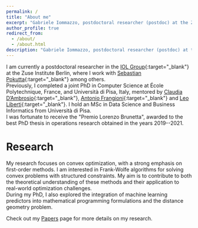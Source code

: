 ```yaml
---
permalink: /
title: "About me"
excerpt: "Gabriele Iommazzo, postdoctoral researcher (postdoc) at the Zuse Institute Berlin (ZIB, zib) focusing on convex optimization, Frank-Wolfe (conditional gradients), with applications in convex optimization, machine learning and quantum information theory. Other areas of expertise: mathematical programming (MP), embedding/integrating ML predictors into mathematical programming formulations, data-driven optimization, learning-based optimization, algorithm configuration, distance geometry. Worked with Sebastian Pokutta, Leo Liberti, Antonio Frangioni, Claudia D'Ambrosio, Shimrit Shtern, Pavel Dvurechensky, Mathias Staudigl. PhD in France, Palaiseau, Ecole Polytechnique, Institut Polytechnique de Paris (l'X, LIX). MSc in Pisa"
author_profile: true
redirect_from: 
  - /about/
  - /about.html
description: "Gabriele Iommazzo, postdoctoral researcher (postdoc) at the Zuse Institute Berlin (ZIB, zib) focusing on convex optimization, Frank-Wolfe (conditional gradients), with applications in machine learning (ML), quantum information theory. Other areas of experise: mathematical programming (MP), embedding/integrating ML predictors into mathematical programming formulations, algorithm configuration, distance geometry. Worked with Sebastian Pokutta, Leo Liberti, Antonio Frangioni, Claudia D'Ambrosio, Shimrit Shtern, Pavel Dvurechensky, Mathias Staudigl. PhD in France, Palaiseau, Ecole Polytechnique, Institut Polytechnique de Paris (l'X, LIX). MSc in Pisa"
---
```




I am currently a postdoctoral researcher in the [IOL Group](https://iol.zib.de/){:target="_blank"} at the Zuse Institute Berlin, where I work with [Sebastian Pokutta](https://www.pokutta.com/){:target="_blank"} among others.  
Previously, I completed a joint PhD in Computer Science at École Polytechnique, France, and Università di Pisa, Italy, mentored by [Claudia D’Ambrosio](https://www.lix.polytechnique.fr/Labo/Claudia.D'Ambrosio/){:target="_blank"}, [Antonio Frangioni](https://pages.di.unipi.it/frangio/){:target="_blank"} and [Leo Liberti](https://www.lix.polytechnique.fr/Labo/Leo.Liberti/){:target="_blank"}. I hold an MSc in Data Science and Business Informatics from Università di Pisa.  
I was fortunate to receive the "Premio Lorenzo Brunetta", awarded to the best PhD thesis in operations research obtained in the years 2019--2021.

# Research
My research focuses on convex optimization, with a strong emphasis on first-order methods. I am interested in Frank-Wolfe algorithms for solving convex problems with structured constraints. My aim is to contribute to both the theoretical understanding of these methods and their application to real-world optimization challenges.  
During my PhD, I also explored the integration of machine learning predictors into mathematical programming formulations and the distance geometry problem.  

Check out my [Papers](/papers/) page for more details on my research.

<script type="application/ld+json">
{
  "@context": "http://schema.org",
  "@type": "Person",
  "name": "Gabriele Iommazzo",
  "jobTitle": "Postdoctoral Researcher",
  "affiliation": {
    "@type": "Organization",
    "name": "Zuse Institute Berlin"
  },
  "description": "Gabriele Iommazzo, postdoctoral researcher (postdoc) at the Zuse Institute Berlin (ZIB, zib) focusing on convex optimization, Frank-Wolfe (conditional gradients), with applications in machine learning (ML), quantum information theory. Other areas of experise: mathematical programming (MP), embedding/integrating ML predictors into mathematical programming formulations, algorithm configuration, distance geometry. Worked with Sebastian Pokutta, Leo Liberti, Antonio Frangioni, Claudia D'Ambrosio, Shimrit Shtern, Pavel Dvurechensky, Mathias Staudigl. PhD in France, Palaiseau, Ecole Polytechnique, Institut Polytechnique de Paris (l'X, LIX). MSc in Pisa",
  "url": "https://giommazz.github.io",
  "email": "iommazzo@zib.de",
  "sameAs": [
    "https://scholar.google.com/citations?user=YUGK_ZIAAAAJ",
    "https://www.linkedin.com/in/gabriele-iommazzo-1351814a/"
  ]
}
</script>

